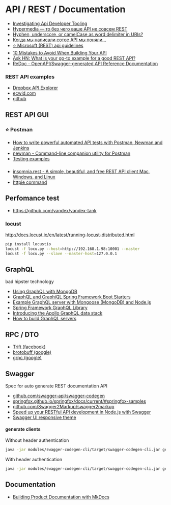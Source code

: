 # API / REST / Documentation

 - [Investigating Api Developer Tooling](http://www.mayerdan.com/programming/2014/01/29/investigating-api-tooling/)
 - [Hypermedia — то без чего ваше API не совсем REST](https://habrahabr.ru/company/aligntechnology/blog/281206/)
 - [Hyphen, underscore, or camelCase as word delimiter in URIs?](https://stackoverflow.com/questions/10302179/hyphen-underscore-or-camelcase-as-word-delimiter-in-uris)
 - [Когда мы написали сотое API мы поняли…](https://habrahabr.ru/post/283092/comments/)
 - [:star: Microsoft (REST) api guidelines](https://github.com/Microsoft/api-guidelines/blob/master/Guidelines.md)
 - [10 Mistakes to Avoid When Building Your API](http://blog.hellosign.com/10-mistakes-to-avoid-when-building-your-api/)
 - [Ask HN: What is your go-to example for a good REST API?](https://news.ycombinator.com/item?id=11971491)
 - [ReDoc - OpenAPI/Swagger-generated API Reference Documentation ](https://github.com/Rebilly/ReDoc)

### REST API examples
 - [Dropbox API Explorer](https://dropbox.github.io/dropbox-api-v2-explorer/)
 - [ecwid.com](https://developers.ecwid.com/api-documentation#get-access-token)
 - [github]( https://developer.github.com/v3/)

## REST API GUI

### :star: Postman
 - [How to write powerful automated API tests with Postman, Newman and Jenkins](http://blog.getpostman.com/2015/09/03/how-to-write-powerful-automated-api-tests-with-postman-newman-and-jenkins/)
 - [newman - Command-line companion utility for Postman](https://www.npmjs.com/package/newman)
 - [Testing examples](https://www.getpostman.com/docs/testing_examples)

###
 - [insomnia.rest - A simple, beautiful, and free REST API client Mac, Windows, and Linux](https://insomnia.rest/)
 - [httpie command](https://jonlabelle.com/snippets/view/shell/httpie-command)

## Perfomance test

 - https://github.com/yandex/yandex-tank

### locust

http://docs.locust.io/en/latest/running-locust-distributed.html

```bash
pip install locustio
locust -f locu.py --host=http://192.168.1.98:10001 --master
locust -f locu.py --slave --master-host=127.0.0.1
```

## GraphQL
bad hipster technology

 - [Using GraphQL with MongoDB](https://www.compose.com/articles/using-graphql-with-mongodb/)
 - [GraphQL and GraphiQL Spring Framework Boot Starters](https://github.com/oembedler/graphql-spring-boot)
 - [Example GraphQL server with Mongoose (MongoDB) and Node.js](https://github.com/RisingStack/graphql-server)
 - [Spring Framework GraphQL Library](https://github.com/oembedler/spring-graphql-common)
 - [Introducing the Apollo GraphQL data stack](https://medium.com/apollo-stack/introducing-the-apollo-graphql-data-stack-5d005312cbd0#.fge26theb)
 - [How to build GraphQL servers](https://medium.com/apollo-stack/how-to-build-graphql-servers-87587591ded5#.oueqzsxou)

## RPC / DTO
 - [Trift (facebook)](https://thrift.apache.org/)
 - [brotobuff (google)](https://developers.google.com/protocol-buffers/)
 - [grpc (google)](http://www.grpc.io/)

## Swagger
Spec for auto generate REST documentation API
 - [github.com/swagger-api/swagger-codegen](https://github.com/swagger-api/swagger-codegen)
 - [springfox.github.io/springfox/docs/current/#springfox-samples](http://springfox.github.io/springfox/docs/current/#springfox-samples)
 - [github.com/Swagger2Markup/swagger2markup](https://github.com/Swagger2Markup/swagger2markup)
 - [Speed up your RESTful API development in Node.js with Swagger](https://scotch.io/tutorials/speed-up-your-restful-api-development-in-node-js-with-swagger)
 - [Swagger UI responsive theme](https://github.com/jensoleg/swagger-ui)

#### generate clients

Without header authentication
```bash
java -jar modules/swagger-codegen-cli/target/swagger-codegen-cli.jar generate -i http://localhost:8080/v2/api-docs -l java -o samples -v
```

With header authentication
```bash
java -jar modules/swagger-codegen-cli/target/swagger-codegen-cli.jar generate -i http://localhost:8080/v2/api-docs -l php -o samples -v -a "Authorization: Basic _SOME_BASH64_"
```

## Documentation
 - [Building Product Documentation with MkDocs](http://www.sitepoint.com/building-product-documentation-mkdocs/)
